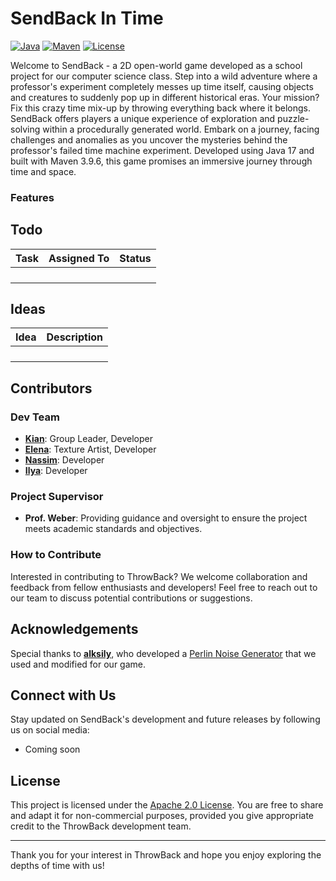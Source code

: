 # SendBack In Time
[![Java](https://img.shields.io/badge/Java-17-orange.svg)](https://openjdk.java.net/projects/jdk/17/) [![Maven](https://img.shields.io/badge/Maven-4.0.0-blue.svg)](https://maven.apache.org/download.cgi) [![License](https://img.shields.io/badge/License-Apache_2.0-blue.svg)](https://github.com/DaPlatypus26/ThrowBack?tab=Apache-2.0-1-ov-file#)

Welcome to SendBack - a 2D open-world game developed as a school project for our computer science class. Step into a wild adventure where a professor's experiment completely messes up time itself, causing objects and creatures to suddenly pop up in different historical eras. Your mission? Fix this crazy time mix-up by throwing everything back where it belongs. SendBack offers players a unique experience of exploration and puzzle-solving within a procedurally generated world. Embark on a journey, facing challenges and anomalies as you uncover the mysteries behind the professor's failed time machine experiment. Developed using Java 17 and built with Maven 3.9.6, this game promises an immersive journey through time and space.

### Features



## Todo

| Task | Assigned To | Status |
|------|-------------|--------|
|      |             |        |
|      |             |        |
|      |             |        |
|      |             |        |

## Ideas

| Idea | Description |
|------|-------------|
|      |             |
|      |             |
|      |             |
|      |             |

## Contributors

### Dev Team

- **[Kian](https://github.com/Perry6226)**: Group Leader, Developer
- **[Elena](https://github.com/3layna)**: Texture Artist, Developer
- **[Nassim](https://github.com/Duplos01)**: Developer
- **[Ilya](https://github.com/AnimaMea1)**: Developer

### Project Supervisor

- **Prof. Weber**: Providing guidance and oversight to ensure the project meets academic standards and objectives.

### How to Contribute

Interested in contributing to ThrowBack? We welcome collaboration and feedback from fellow enthusiasts and developers! Feel free to reach out to our team to discuss potential contributions or suggestions.

## Acknowledgements

Special thanks to **[alksily](https://github.com/alksily)**, who developed a [Perlin Noise Generator](https://gist.github.com/alksily/7a85a1898e65c936f861ee93516e397d) that we used and modified for our game.

## Connect with Us

Stay updated on SendBack's development and future releases by following us on social media:

- Coming soon

## License

This project is licensed under the [Apache 2.0 License](https://github.com/DaPlatypus26/ThrowBack?tab=Apache-2.0-1-ov-file#). You are free to share and adapt it for non-commercial purposes, provided you give appropriate credit to the ThrowBack development team.

---

Thank you for your interest in ThrowBack and hope you enjoy exploring the depths of time with us!
